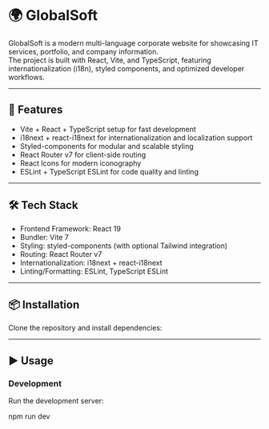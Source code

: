 # 🌍 GlobalSoft

GlobalSoft is a modern multi-language corporate website for showcasing IT services, portfolio, and company information.  
The project is built with React, Vite, and TypeScript, featuring internationalization (i18n), styled components, and optimized developer workflows.

---

## 🚀 Features

- Vite + React + TypeScript setup for fast development
- i18next + react-i18next for internationalization and localization support
- Styled-components for modular and scalable styling
- React Router v7 for client-side routing
- React Icons for modern iconography
- ESLint + TypeScript ESLint for code quality and linting

---

## 🛠 Tech Stack

- Frontend Framework: React 19
- Bundler: Vite 7
- Styling: styled-components (with optional Tailwind integration)
- Routing: React Router v7
- Internationalization: i18next + react-i18next
- Linting/Formatting: ESLint, TypeScript ESLint

---

## 📦 Installation

Clone the repository and install dependencies:

---

## ▶️ Usage

### Development

Run the development server:

npm run dev
